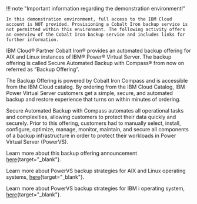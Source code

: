 !!! note "Important information regarding the demonstration environment!"

    In this demonstration environment, full access to the IBM Cloud account is NOT provided. Provisioning a Cobalt Iron backup service is not permitted within this environment. The following activity offers an overview of the Cobalt Iron backup service and includes links for further information.

IBM Cloud® Partner Cobalt Iron® provides an automated backup offering for AIX and Linux instances of IBM® Power® Virtual Server. The backup offering is called Secure Automated Backup with Compass® from now on referred as “Backup Offering”.

The Backup Offering is powered by Cobalt Iron Compass and is accessible from the IBM Cloud catalog. By ordering from the IBM Cloud Catalog, IBM Power Virtual Server customers get a simple, secure, and automated backup and restore experience that turns on within minutes of ordering. 

Secure Automated Backup with Compass automates all operational tasks and complexities, allowing customers to protect their data quickly and securely. Prior to this offering, customers had to manually select, install, configure, optimize, manage, monitor, maintain, and secure all components of a backup infrastructure in order to protect their workloads in Power Virtual Server (PowerVS).

Learn more about this backup offering announcement [here](https://info.cobaltiron.com/news/cobalt-iron-ibm-vs-baas-global-expansion){target="_blank"}.

Learn more about PowerVS backup strategies for AIX and Linux operating systems, [here](https://cloud.ibm.com/docs/power-iaas?topic=power-iaas-backup-strategies){target="_blank"}.

Learn more about PowerVS backup strategies for IBM i operating system, [here](https://cloud.ibm.com/docs/power-iaas?topic=power-iaas-backup-ibmi){target="_blank"}.
